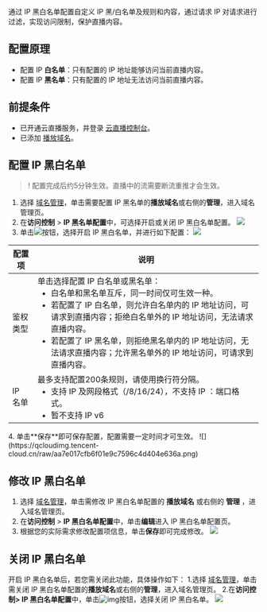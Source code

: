 通过 IP 黑白名单配置自定义 IP 黑/白名单及规则和内容，通过请求 IP 对请求进行过滤，实现访问限制，保护直播内容。

## 配置原理
- 配置 IP **白名单**：只有配置的 IP 地址能够访问当前直播内容。
- 配置 IP **黑名单**：只有配置的 IP 地址无法访问当前直播内容。

## 前提条件
- 已开通云直播服务，并登录 [云直播控制台](https://console.cloud.tencent.com/live/livestat)。
- 已添加 [播放域名](https://cloud.tencent.com/document/product/267/20381)。

[](id:set)
## 配置 IP 黑白名单
>! 配置完成后约5分钟生效。直播中的流需要断流重推才会生效。

1. 选择 [域名管理](https://console.cloud.tencent.com/live/domainmanage)，单击需要配置 IP 黑名单的**播放域名**或右侧的**管理**，进入域名管理页。
2. 在**访问控制** > **IP 黑名单配置**中，可选择开启或关闭 IP 黑白名单配置。
![](https://qcloudimg.tencent-cloud.cn/raw/ecac632e3c11e9ad97413d91e63eccc2.png)
3. 单击![](https://qcloudimg.tencent-cloud.cn/raw/b64d8a4343b3a1e340db3adb9002db60.png)按钮，选择开启 IP 黑白名单，并进行如下配置：
![](https://qcloudimg.tencent-cloud.cn/raw/f8ea9371028385a75f6fad476738c181.png)
<table>
<thead><tr><th>配置项</th><th>说明</th></tr></thead>
<tbody><tr>
<td>鉴权类型</td>
<td>单击选择配置 IP 白名单或黑名单：<ul style="margin:0">
<li>白名单和黑名单互斥，同一时间仅可生效一种。</li>
<li>若配置了 IP 白名单，则允许白名单内的 IP 地址访问，可请求到直播内容；拒绝白名单外的 IP 地址访问，无法请求直播内容。</li>
<li>若配置了 IP 黑名单，则拒绝黑名单内的 IP 地址访问，无法请求直播内容；允许黑名单外的 IP 地址访问，可请求到直播内容。</li></ul></td>
</tr><tr>
<td>IP 名单</td>
<td>最多支持配置200条规则，请使用换行符分隔。<ul style="margin:0">
<li>支持 IP 及网段格式（/8/16/24），不支持 IP ：端口格式。</li>
<li>暂不支持 IP v6</li></ul></td>
</tr>
</tbody></table>
4. 单击**保存**即可保存配置，配置需要一定时间才可生效。
![](https://qcloudimg.tencent-cloud.cn/raw/aa7e017cfb6f01e9c7596c4d404e636a.png)

[](id:change)
## 修改 IP 黑白名单
1. 选择 [域名管理](https://console.cloud.tencent.com/live/domainmanage)，单击需修改 IP 黑白名单配置的 **播放域名** 或右侧的 **管理** ，进入域名管理页。
2. 在**访问控制** > **IP 黑白名单配置**中，单击**编辑**进入 IP 黑白名单配置页。
3. 根据您的实际需求修改配置项信息，单击**保存**即可完成修改。
![](https://qcloudimg.tencent-cloud.cn/raw/baa5efd5c827a8d5273711d99b354675.png)

[](id:close)
## 关闭 IP 黑白名单
开启 IP 黑白名单后，若您需关闭此功能，具体操作如下：
1.选择 [域名管理](https://console.cloud.tencent.com/live/domainmanage)，单击需关闭 IP 黑白名单配置的**播放域名**或右侧的**管理**，进入域名管理页。
2.在**访问控制> IP 黑白名单配置**中，单击![img](https://main.qcloudimg.com/raw/e72f89a0deb6858428dc3e93ce7e7088.png)按钮，选择关闭 IP 黑白名单。
![](https://qcloudimg.tencent-cloud.cn/raw/c47a203613d62dc339431e50d22438ad.png)
